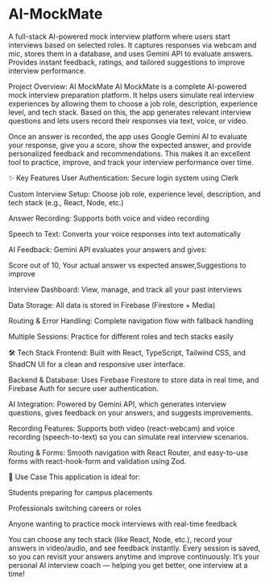 
# AI-MockMate
A full-stack AI-powered mock interview platform where users start interviews based on selected roles. It captures responses via webcam and mic, stores them in a database, and uses Gemini API to evaluate answers. Provides instant feedback, ratings, and tailored suggestions to improve interview performance.


 
Project Overview: AI MockMate
AI MockMate is a complete AI-powered mock interview preparation platform. It helps users simulate real interview experiences by allowing them to choose a job role, description, experience level, and tech stack. Based on this, the app generates relevant interview questions and lets users record their responses via text, voice, or video.

Once an answer is recorded, the app uses Google Gemini AI to evaluate your response, give you a score, show the expected answer, and provide personalized feedback and recommendations. This makes it an excellent tool to practice, improve, and track your interview performance over time.

✨ Key Features
User Authentication: Secure login system using Clerk

Custom Interview Setup: Choose job role, experience level, description, and tech stack (e.g., React, Node, etc.)

Answer Recording: Supports both voice and video recording

Speech to Text: Converts your voice responses into text automatically

AI Feedback: Gemini API evaluates your answers and gives:

Score out of 10, Your actual answer vs expected answer,Suggestions to improve

Interview Dashboard: View, manage, and track all your past interviews

Data Storage: All data is stored in Firebase (Firestore + Media)

Routing & Error Handling: Complete navigation flow with fallback handling

Multiple Sessions: Practice for different roles and tech stacks easily

🛠 Tech Stack
Frontend: Built with React, TypeScript, Tailwind CSS, and ShadCN UI for a clean and responsive user interface.

Backend & Database: Uses Firebase Firestore to store data in real time, and Firebase Auth for secure user authentication.

AI Integration: Powered by Gemini API, which generates interview questions, gives feedback on your answers, and suggests improvements.

Recording Features: Supports both video (react-webcam) and voice recording (speech-to-text) so you can simulate real interview scenarios.

Routing & Forms: Smooth navigation with React Router, and easy-to-use forms with react-hook-form and validation using Zod.

🎯 Use Case
This application is ideal for:

Students preparing for campus placements

Professionals switching careers or roles

Anyone wanting to practice mock interviews with real-time feedback

You can choose any tech stack (like React, Node, etc.), record your answers in video/audio, and see feedback instantly. Every session is saved, so you can revisit your answers anytime and improve continuously. It’s your personal AI interview coach — helping you get better, one interview at a time!
